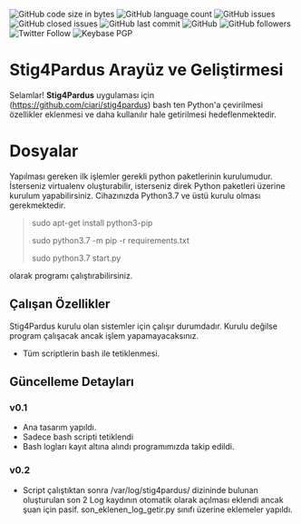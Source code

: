﻿![GitHub code size in bytes](https://img.shields.io/github/languages/code-size/furkansandal/stig4pardusgui) ![GitHub language count](https://img.shields.io/github/languages/count/furkansandal/stig4pardusgui) ![GitHub issues](https://img.shields.io/github/issues/furkansandal/stig4pardusgui) ![GitHub closed issues](https://img.shields.io/github/issues-closed/furkansandal/stig4pardusgui) ![GitHub last commit](https://img.shields.io/github/last-commit/furkansandal/stig4pardusgui) ![GitHub](https://img.shields.io/github/license/furkansandal/stig4pardusgui) ![GitHub followers](https://img.shields.io/github/followers/furkansandal?style=social) ![Twitter Follow](https://img.shields.io/twitter/follow/furkan_sandal?style=social) ![Keybase PGP](https://img.shields.io/keybase/pgp/furkansandal) 
# Stig4Pardus Arayüz ve Geliştirmesi

Selamlar! **Stig4Pardus** uygulaması için (https://github.com/ciari/stig4pardus) bash ten Python'a çevirilmesi özellikler eklenmesi ve daha kullanılır hale getirilmesi hedeflenmektedir.


# Dosyalar

   Yapılması gereken ilk işlemler gerekli python paketlerinin kurulumudur. İsterseniz virtualenv oluşturabilir, isterseniz direk Python paketleri üzerine kurulum yapabilirsiniz.
Cihazınızda Python3.7 ve üstü kurulu olması gerekmektedir.
   

> sudo apt-get install python3-pip
>
> sudo python3.7 -m pip -r requirements.txt
>
> sudo python3.7 start.py

olarak programı çalıştırabilirsiniz.

## Çalışan Özellikler

Stig4Pardus kurulu olan sistemler için çalışır durumdadır. Kurulu değilse program çalışacak ancak işlem yapamayacaksınız.

- Tüm scriptlerin bash ile tetiklenmesi.

## Güncelleme Detayları

### v0.1
- Ana tasarım yapıldı.
- Sadece bash scripti tetiklendi
- Bash logları kayıt altına alındı programımızda takip edildi.
### v0.2
- Script çalıştıktan sonra /var/log/stig4pardus/ dizininde bulunan oluşturulan son 2 Log kaydının otomatik olarak açılması eklendi ancak şuan için pasif. son_eklenen_log_getir.py sınıfı üzerine eklemeler yapıldı.